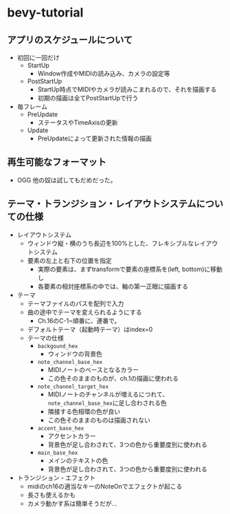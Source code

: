 # bevy-tutorial

## アプリのスケジュールについて
- 初回に一回だけ
  - StartUp
    - Window作成やMIDIの読み込み、カメラの設定等
  - PostStartUp
    - StartUp時点でMIDIやカメラが読みこまれるので、それを描画する
    - 初期の描画は全てPostStartUpで行う
- 毎フレーム
  - PreUpdate
    - ステータスやTimeAxisの更新
  - Update
    - PreUpdateによって更新された情報の描画

## 再生可能なフォーマット
- OGG
他の奴は試してもだめだった。

## テーマ・トランジション・レイアウトシステムについての仕様
- レイアウトシステム
  - ウィンドウ縦・横のうち長辺を100%とした、フレキシブルなレイアウトシステム
  - 要素の左上と右下の位置を指定
    - 実際の要素は、まずtransformで要素の座標系を(left, bottom)に移動し
    - 各要素の相対座標系の中では、軸の第一正眼に描画する
- テーマ
  - テーマファイルのパスを配列で入力
  - 曲の途中でテーマを変えられるようにする
    - Ch.16のC-1~順番に、連番で。
  - デフォルトテーマ（起動時テーマ）はindex=0
  - テーマの仕様
    - `backgound_hex`
      - ウィンドウの背景色
    - `note_channel_base_hex`
      - MIDIノートのベースとなるカラー
      - この色そのままのものが、ch.1の描画に使われる
    - `note_channel_target_hex`
      - MIDIノートのチャンネルが増えるにつれて、`note_channel_base_hex`に足し合わされる色
      - 隣接する色相環の色が良い
      - この色そのままのものは描画されない
    - `accent_base_hex`
      - アクセントカラー
      - 背景色が足し合わされて、3つの色から重要度別に使われる
    - `main_base_hex`
      - メインのテキストの色
      - 背景色が足し合わされて、3つの色から重要度別に使われる
- トランジション・エフェクト
  - midiのch16の適当なキーのNoteOnでエフェクトが起こる
  - 長さも使えるかも
  - カメラ動かす系は簡単そうだが...
